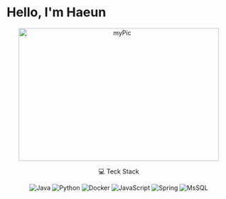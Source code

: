 
  # Hello, I'm Haeun 
  
<div align="center">
  
  <img src="https://github.com/limhaeun/limhaeun/issues/1#issue-1283167893" width="450px" height="300px" alt="myPic"></img><br/>
  
  💻 Teck Stack

  ![Java](https://img.shields.io/badge/Java-1E8CBE?style=flat-square&logo=Java&logoColor=white)
  ![Python](https://img.shields.io/badge/Python-3776AB?style=flat-square&logo=Python&logoColor=white) ![Docker](https://img.shields.io/badge/Docker-2496ED?style=flat-square&logo=Docker&logoColor=white) ![JavaScript](https://img.shields.io/badge/JavaScript-F7DF1E?style=flat-square&logo=JavaScript&logoColor=white) ![Spring](https://img.shields.io/badge/Spring-6DB33F?style=flat-square&logo=Springt&logoColor=white) ![MsSQL](https://img.shields.io/badge/MsSQL-4479A1?style=flat-square&logo=MsSQL&logoColor=white)</div>


<!--
**limhaeun/limhaeun** is a ✨ _special_ ✨ repository because its `README.md` (this file) appears on your GitHub profile.

Here are some ideas to get you started:

- 🔭 I’m currently working on ...
- 🌱 I’m currently learning ![Python](https://img.shields.io/badge/ Python-3776AB?style=flat-square&logo=Python&logoColor=white)

- 👯 I’m looking to collaborate on ...
- 🤔 I’m looking for help with ...
- 💬 Ask me about ...
- 📫 How to reach me: ...
- 😄 Pronouns: ...
- ⚡ Fun fact: ...
-->
